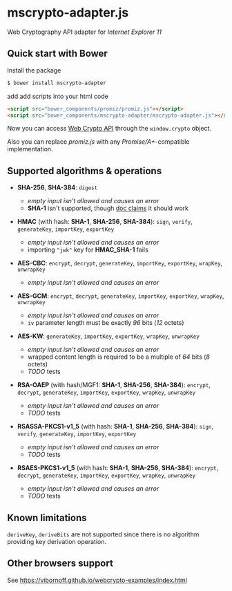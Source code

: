 mscrypto-adapter.js
===================

Web Cryptography API adapter for _Internet Explorer 11_

Quick start with Bower
----------------------

Install the package

```sh
$ bower install mscrypto-adapter
```

add add scripts into your html code

```html
<script src="bower_components/promiz/promiz.js"></script>
<script src="bower_components/mscrypto-adapter/mscrypto-adapter.js"></script>
```

Now you can access [Web Crypto API](www.w3.org/TR/WebCryptoAPI/) through the `window.crypto` object.

Also you can replace _promiz.js_ with any _Promise/A+_-compatible implementation.

Supported algorithms & operations
---------------------------------

* **SHA-256**, **SHA-384**: `digest`
  * _empty input isn't allowed and causes an error_
  * **SHA-1** isn't supported, though [doc claims](https://msdn.microsoft.com/en-us/library/dn302338(v=vs.85).aspx) it should work

* **HMAC** (with hash: **SHA-1**, **SHA-256**, **SHA-384**): `sign`, `verify`, `generateKey`, `importKey`, `exportKey`
  * _empty input isn't allowed and causes an error_
  * importing `"jwk"` key for **HMAC\_SHA-1** fails

* **AES-CBC**: `encrypt`, `decrypt`, `generateKey`, `importKey`, `exportKey`, `wrapKey`, `unwrapKey`
  * _empty input isn't allowed and causes an error_

* **AES-GCM**: `encrypt`, `decrypt`, `generateKey`, `importKey`, `exportKey`, `wrapKey`, `unwrapKey`
  * _empty input isn't allowed and causes an error_
  * `iv` parameter length must be exactly _96_ bits (_12_ octets)

* **AES-KW**: `generateKey`, `importKey`, `exportKey`, `wrapKey`, `unwrapKey`
  * _empty input isn't allowed and causes an error_
  * wrapped content length is required to be a multiple of _64_ bits (_8_ octets)
  * _TODO_ tests

* **RSA-OAEP** (with hash/MGF1: **SHA-1**, **SHA-256**, **SHA-384**): `encrypt`, `decrypt`, `generateKey`, `importKey`, `exportKey`, `wrapKey`, `unwrapKey`
  * _empty input isn't allowed and causes an error_
  * _TODO_ tests

* **RSASSA-PKCS1-v1\_5** (with hash: **SHA-1**, **SHA-256**, **SHA-384**): `sign`, `verify`, `generateKey`, `importKey`, `exportKey`
  * _empty input isn't allowed and causes an error_
  * _TODO_ tests

* **RSAES-PKCS1-v1\_5** (with hash: **SHA-1**, **SHA-256**, **SHA-384**): `encrypt`, `decrypt`, `generateKey`, `importKey`, `exportKey`, `wrapKey`, `unwrapKey`
  * _empty input isn't allowed and causes an error_
  * _TODO_ tests

Known limitations
-----------------

`deriveKey`, `deriveBits` are not supported since there is no algorithm providing key derivation operation.

Other browsers support
----------------------

See https://vibornoff.github.io/webcrypto-examples/index.html

